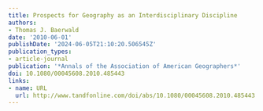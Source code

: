 ```yaml
---
title: Prospects for Geography as an Interdisciplinary Discipline
authors:
- Thomas J. Baerwald
date: '2010-06-01'
publishDate: '2024-06-05T21:10:20.506545Z'
publication_types:
- article-journal
publication: '*Annals of the Association of American Geographers*'
doi: 10.1080/00045608.2010.485443
links:
- name: URL
  url: http://www.tandfonline.com/doi/abs/10.1080/00045608.2010.485443
---
```

